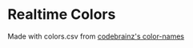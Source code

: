 # Realtime Colors

Made with colors.csv from [codebrainz's color-names](https://github.com/codebrainz/color-names)

